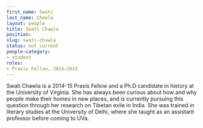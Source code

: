 ```yaml
---
first_name: Swati
last_name: Chawla
layout: people
title: Swati Chawla
position:
slug: swati-chawla
status: not_current
people-category:
- student
roles:
- Praxis Fellow, 2014–2015
---
```


Swati Chawla is a 2014-15 Praxis Fellow and a Ph.D candidate in history at the University of Virginia. She has always been curious about how and why people make their homes in new places, and is currently pursuing this question through her research on Tibetan exile in India. She was trained in literary studies at the University of Delhi, where she taught as an assistant professor before coming to UVa.
